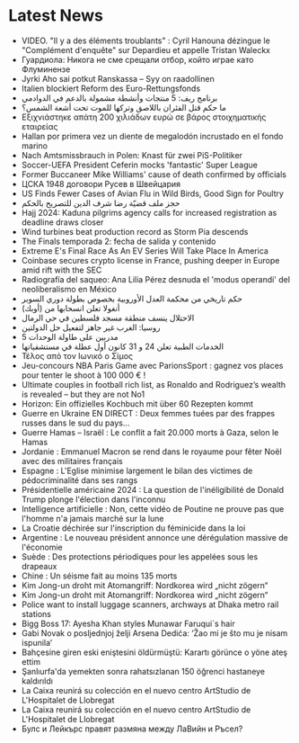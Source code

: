 # Latest News
-  VIDEO. "Il y a des éléments troublants" : Cyril Hanouna dézingue le "Complément d'enquête" sur Depardieu et appelle Tristan Waleckx
-  Гуардиола: Никога не сме срещали отбор, който играе като Флуминензе
-  Jyrki Aho sai potkut Ranskassa – Syy on raadollinen
-  Italien blockiert Reform des Euro-Rettungsfonds
-  برنامج ريف: 5 منتجات وأنشطة مشمولة بالدعم في الدوادمي
-  ما حكم قتل الفئران باللاصق وتركها للموت تحت أشعة الشمس؟
-  Εξιχνιάστηκε απάτη 200 χιλιάδων ευρώ σε βάρος στοιχηματικής εταιρείας
-  Hallan por primera vez un diente de megalodón incrustado en el fondo marino
-  Nach Amtsmissbrauch in Polen: Knast für zwei PiS-Politiker
-  Soccer-UEFA President Ceferin mocks 'fantastic' Super League
-  Former Buccaneer Mike Williams' cause of death confirmed by officials
-  ЦСКА 1948 договори Русев в Швейцария
-  US Finds Fewer Cases of Avian Flu in Wild Birds, Good Sign for Poultry
-  حجز ملف قضيّة رضا شرف الدين للتصريح بالحكم
-  Hajj 2024: Kaduna pilgrims agency calls for increased registration as deadline draws closer
-  Wind turbines beat production record as Storm Pia descends
-  The Finals temporada 2: fecha de salida y contenido
-  Extreme E's Final Race As An EV Series Will Take Place In America
-  Coinbase secures crypto license in France, pushing deeper in Europe amid rift with the SEC
-  Radiografía del saqueo: Ana Lilia Pérez desnuda el 'modus operandi' del neoliberalismo en México
-  حكم تاريخي من محكمة العدل الأوروبية بخصوص بطولة دوري السوبر
-  أنغولا تعلن انسحابها من (أوبك)
-  الاحتلال ينسف منطقة مسجد فلسطين في حي الرمال
-  روسيا: الغرب غير جاهز لتفعيل حل الدولتين
-  5 مدربين على طاولة الوحدات
-  الخدمات الطبية تعلن 24 و 31 كانون أول عطلة في مستشفياتها
-  Τέλος από τον Ιωνικό ο Σίμος
-  Jeu-concours NBA Paris Game avec ParionsSport : gagnez vos places pour tenter le shoot à 100 000 € !
-  Ultimate couples in football rich list, as Ronaldo and Rodriguez’s wealth is revealed – but they are not No1
-  Horizon: Ein offizielles Kochbuch mit über 60 Rezepten kommt
-  Guerre en Ukraine EN DIRECT : Deux femmes tuées par des frappes russes dans le sud du pays…
-  Guerre Hamas – Israël : Le conflit a fait 20.000 morts à Gaza, selon le Hamas
-  Jordanie : Emmanuel Macron se rend dans le royaume pour fêter Noël avec des militaires français
-  Espagne : L'Eglise minimise largement le bilan des victimes de pédocriminalité dans ses rangs
-  Présidentielle américaine 2024 : La question de l'inéligibilité de Donald Trump plonge l'élection dans l'inconnu
-  Intelligence artificielle : Non, cette vidéo de Poutine ne prouve pas que l'homme n'a jamais marché sur la lune
-  La Croatie déchirée sur l'inscription du féminicide dans la loi
-  Argentine : Le nouveau président annonce une dérégulation massive de l'économie
-  Suède : Des protections périodiques pour les appelées sous les drapeaux
-  Chine : Un séisme fait au moins 135 morts
-  Kim Jong-un droht mit Atomangriff: Nordkorea wird „nicht zögern“
-  Kim Jong-un droht mit Atomangriff: Nordkorea wird „nicht zögern“
-  Police want to install luggage scanners, archways at Dhaka metro rail stations
-  Bigg Boss 17: Ayesha Khan styles Munawar Faruqui`s hair
-  Gabi Novak o posljednjoj želji Arsena Dedića: ‘Žao mi je što mu je nisam ispunila’
-  Bahçesine giren eski eniştesini öldürmüştü: Karartı görünce o yöne ateş ettim
-  Şanlıurfa'da yemekten sonra rahatsızlanan 150 öğrenci hastaneye kaldırıldı
-  La Caixa reunirá su colección en el nuevo centro ArtStudio de L'Hospitalet de Llobregat
-  La Caixa reunirá su colección en el nuevo centro ArtStudio de L'Hospitalet de Llobregat
-  Булс и Лейкърс правят размяна между ЛаВийн и Ръсел?
